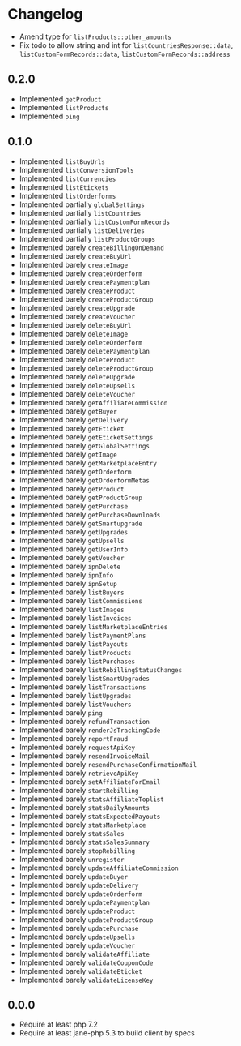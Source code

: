 # Changelog

- Amend type for `listProducts::other_amounts`
- Fix todo to allow string and int for `listCountriesResponse::data`, `listCustomFormRecords::data`, `listCustomFormRecords::address`

## 0.2.0

- Implemented `getProduct`
- Implemented `listProducts`
- Implemented `ping`

## 0.1.0

- Implemented `listBuyUrls`
- Implemented `listConversionTools`
- Implemented `listCurrencies`
- Implemented `listEtickets`
- Implemented `listOrderforms`
- Implemented partially `globalSettings`
- Implemented partially `listCountries`
- Implemented partially `listCustomFormRecords`
- Implemented partially `listDeliveries`
- Implemented partially `listProductGroups`
- Implemented barely `createBillingOnDemand`
- Implemented barely `createBuyUrl`
- Implemented barely `createImage`
- Implemented barely `createOrderform`
- Implemented barely `createPaymentplan`
- Implemented barely `createProduct`
- Implemented barely `createProductGroup`
- Implemented barely `createUpgrade`
- Implemented barely `createVoucher`
- Implemented barely `deleteBuyUrl`
- Implemented barely `deleteImage`
- Implemented barely `deleteOrderform`
- Implemented barely `deletePaymentplan`
- Implemented barely `deleteProduct`
- Implemented barely `deleteProductGroup`
- Implemented barely `deleteUpgrade`
- Implemented barely `deleteUpsells`
- Implemented barely `deleteVoucher`
- Implemented barely `getAffiliateCommission`
- Implemented barely `getBuyer`
- Implemented barely `getDelivery`
- Implemented barely `getEticket`
- Implemented barely `getEticketSettings`
- Implemented barely `getGlobalSettings`
- Implemented barely `getImage`
- Implemented barely `getMarketplaceEntry`
- Implemented barely `getOrderform`
- Implemented barely `getOrderformMetas`
- Implemented barely `getProduct`
- Implemented barely `getProductGroup`
- Implemented barely `getPurchase`
- Implemented barely `getPurchaseDownloads`
- Implemented barely `getSmartupgrade`
- Implemented barely `getUpgrades`
- Implemented barely `getUpsells`
- Implemented barely `getUserInfo`
- Implemented barely `getVoucher`
- Implemented barely `ipnDelete`
- Implemented barely `ipnInfo`
- Implemented barely `ipnSetup`
- Implemented barely `listBuyers`
- Implemented barely `listCommissions`
- Implemented barely `listImages`
- Implemented barely `listInvoices`
- Implemented barely `listMarketplaceEntries`
- Implemented barely `listPaymentPlans`
- Implemented barely `listPayouts`
- Implemented barely `listProducts`
- Implemented barely `listPurchases`
- Implemented barely `listRebillingStatusChanges`
- Implemented barely `listSmartUpgrades`
- Implemented barely `listTransactions`
- Implemented barely `listUpgrades`
- Implemented barely `listVouchers`
- Implemented barely `ping`
- Implemented barely `refundTransaction`
- Implemented barely `renderJsTrackingCode`
- Implemented barely `reportFraud`
- Implemented barely `requestApiKey`
- Implemented barely `resendInvoiceMail`
- Implemented barely `resendPurchaseConfirmationMail`
- Implemented barely `retrieveApiKey`
- Implemented barely `setAffiliateForEmail`
- Implemented barely `startRebilling`
- Implemented barely `statsAffiliateToplist`
- Implemented barely `statsDailyAmounts`
- Implemented barely `statsExpectedPayouts`
- Implemented barely `statsMarketplace`
- Implemented barely `statsSales`
- Implemented barely `statsSalesSummary`
- Implemented barely `stopRebilling`
- Implemented barely `unregister`
- Implemented barely `updateAffiliateCommission`
- Implemented barely `updateBuyer`
- Implemented barely `updateDelivery`
- Implemented barely `updateOrderform`
- Implemented barely `updatePaymentplan`
- Implemented barely `updateProduct`
- Implemented barely `updateProductGroup`
- Implemented barely `updatePurchase`
- Implemented barely `updateUpsells`
- Implemented barely `updateVoucher`
- Implemented barely `validateAffiliate`
- Implemented barely `validateCouponCode`
- Implemented barely `validateEticket`
- Implemented barely `validateLicenseKey`


## 0.0.0

- Require at least php 7.2
- Require at least jane-php 5.3 to build client by specs
